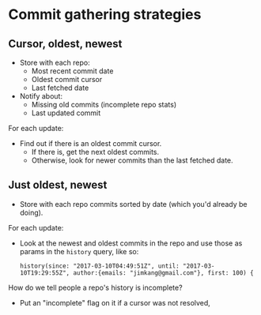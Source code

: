 Commit gathering
strategies
===

Cursor, oldest, newest
---

- Store with each repo:
  - Most recent commit date
  - Oldest commit cursor
  - Last fetched date
- Notify about:
  - Missing old commits (incomplete
  repo
  stats)
  - Last updated commit

For each update:
  - Find out if there is an oldest commit cursor.
    - If there is, get the next oldest commits.
    - Otherwise, look for newer commits than the last fetched date.

Just oldest, newest
---

- Store with each repo commits sorted by date (which you'd already be doing).

For each update:
  - Look at the newest and oldest commits in the repo and use those as params in the `history` query, like so:
  
        history(since: "2017-03-10T04:49:51Z", until: "2017-03-10T19:29:55Z", author:{emails: "jimkang@gmail.com"}, first: 100) {

How do we tell people a repo's history is incomplete?
  - Put an "incomplete" flag on it if a cursor was not resolved,
